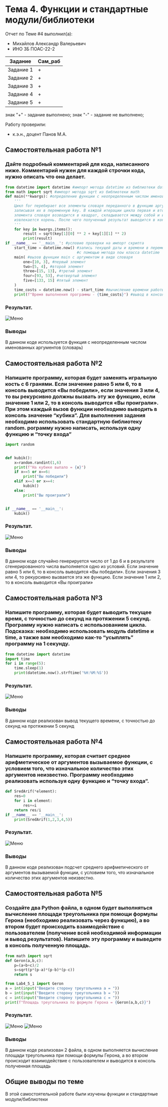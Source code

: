 # Тема 4. Функции и стандартные модули/библиотеки
Отчет по Теме #4 выполнил(а):
- Михайлов Александр Валерьевич
- ИНО ЗБ ПОАС-22-2

| Задание | Сам_раб |
| ------ | ------ |
| Задание 1 | + |
| Задание 2 | + |
| Задание 3 | + |
| Задание 4 | + |
| Задание 5 | + |

знак "+" - задание выполнено; знак "-" - задание не выполнено;

Работу проверили:
- к.э.н., доцент Панов М.А.

## Самостоятельная работа №1
### Дайте подробный комментарий для кода, написанного ниже. Комментарий нужен для каждой строчки кода, нужно описать что она делает.
```python
from datetime import datetime #импорт метода datetime из библиотеки datetime
from math import sqrt #импорт метода sqrt из библиотеки math
def main(**kwargs): #определение функции с неопределенным числом именованных аргументов
    '''
    Цикл for перебирает все элементы словаря переданного в функцию аргумента,
    записывая их в переменную key. В каждой итерации цикла первая и вторая часть
    элемента словаря возводится в квадрат, складывается между собой и из этой суммы
    извлекается корень. После чего полученный результат выводится в консоль
    '''
    for key in kwargs.items():
        result = sqrt(key[1][0] ** 2 + key[1][1] ** 2)
        print(result)
if __name__ == '__main__': #условие проверки на импорт скрипта
    start_time = datetime.now() #запись текущей даты и времени в переменную
                                #с помощью метода now класса datetime
    main( #вызов функции main с аргументом в виде словаря
        one=[10, 3], #первый элемент
        two=[5, 4], #второй элемент
        three=[15, 13], #третий элемент
        four=[93, 53], #четвертый элемент
        five=[133, 15] #пятый элемент
    )
    time_costs = datetime.now() - start_time #вычисление времени работы программы
    print(f"Время выполнения программы - {time_costs}") #вывод в консоль затраченного времени работы программы
```
### Результат.
![Меню](https://github.com/Neriw/PrgInj/blob/%D0%A2%D0%B5%D0%BC%D0%B0_4/pic/Lab4_1.png)
### Выводы
В данном коде используется функция с неопределенным числом именованных аргументов (словарь)
  
## Самостоятельная работа №2
### Напишите программу, которая будет заменять игральную кость с 6 гранями. Если значение равно 5 или 6, то в консоль выводится «Вы победили», если значения 3 или 4, то вы рекурсивно должны вызвать эту же функцию, если значение 1 или 2, то в консоль выводится «Вы проиграли». При этом каждый вызов функции необходимо выводить в консоль значение “кубика”. Для выполнения задания необходимо использовать стандартную библиотеку random. рограмму нужно написать, используя одну функцию и “точку входа”
```python
import random


def kubik():
    x=random.randint(1,6)
    print(f"На кубике выпало = {x}")
    if x==5 or x==6:
        print("Вы победили")
    elif x==3 or x==4:
        kubik()
    else:
        print("Вы проиграли")


if __name__ == '__main__':
    kubik()
```
### Результат.
![Меню](https://github.com/Neriw/PrgInj/blob/%D0%A2%D0%B5%D0%BC%D0%B0_4/pic/Lab4_2.png)
### Выводы
В данном коде случайно генерируется число от 1 до 6 и в результате сгенерированного числа выполняется одно из условий. Если значение равно 5 или 6, то в консоль выводится «Вы победили». Если значения 3 или 4, то рекурсивно вызвается эта же функцию. Если значение 1 или 2, то в консоль выводится «Вы проиграли»
  
## Самостоятельная работа №3
### Напишите программу, которая будет выводить текущее время, с точностью до секунд на протяжении 5 секунд. Программу нужно написать с использованием цикла. Подсказка: необходимо использовать модуль datetime и time, а также вам необходимо как-то “усыплять” программу на 1 секунду.
```python
from datetime import datetime
import time
for i in range(5):
    time.sleep(1)
    print(datetime.now().strftime('%H:%M:%S'))
```
### Результат.
![Меню](https://github.com/Neriw/PrgInj/blob/%D0%A2%D0%B5%D0%BC%D0%B0_4/pic/Lab4_3.png)
### Выводы
В данном коде реализован вывод текущего времени, с точностью до секунд на протяжении 5 секунд
  
## Самостоятельная работа №4
### Напишите программу, которая считает среднее арифметическое от аргументов вызываемое функции, с условием того, что изначальное количество этих аргументов неизвестно. Программу необходимо реализовать используя одну функцию и “точку входа”.
```python
def SredArif(*element):
    res=0
    for i in element:
        res+=i
    return res/i
if __name__ == '__main__':
    print(SredArif(1,2,3,4,5))
```
### Результат.
![Меню](https://github.com/Neriw/PrgInj/blob/%D0%A2%D0%B5%D0%BC%D0%B0_4/pic/Lab4_4.png)
### Выводы
В данном коде реализован подсчет среднего арифметического от аргументов вызываемой функции, с условием того, что изначальное количество этих аргументов неизвестно.
  
## Самостоятельная работа №5
### Создайте два Python файла, в одном будет выполняться вычисление площади треугольника при помощи формулы Герона (необходимо реализовать через функцию), а во втором будет происходить взаимодействие с пользователем (получение всей необходимой информации и вывод результатов). Напишите эту программу и выведите в консоль полученную площадь.
```python
from math import sqrt
def Geron(a,b,c):
    p=(a+b+c)/2
    s=sqrt(p*(p-a)*(p-b)*(p-c))
    return s
```
```python
from Lab4_5_1 import Geron
a = int(input("Введите сторону треугольника а = "))
b = int(input("Введите сторону треугольника b = "))
c = int(input("Введите сторону треугольника c = "))
print(f"Площадь треугольника по формуле Герона = {Geron(a,b,c)}")
```
### Результат.
![Меню](https://github.com/Neriw/PrgInj/blob/%D0%A2%D0%B5%D0%BC%D0%B0_4/pic/Lab4_5_1.png)
![Меню](https://github.com/Neriw/PrgInj/blob/%D0%A2%D0%B5%D0%BC%D0%B0_4/pic/Lab4_5_2.png)
### Выводы
В данном коде реализован 2 файла, в одном выполняется вычисление площади треугольника при помощи формулы Герона, а во втором происходит взаимодействие с пользователем и выводится в консоль полученная площадь
  
## Общие выводы по теме
В этой самостоятельной работе были изучены функции и стандартные модули/библиотеки
